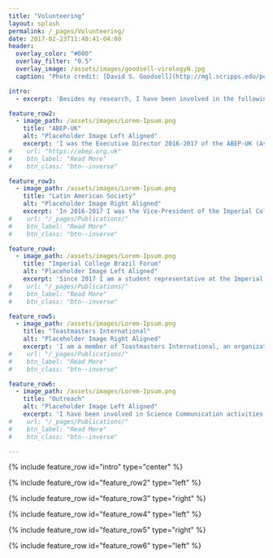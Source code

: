 ```yaml
---
title: "Volunteering"
layout: splash
permalink: /_pages/Volunteering/
date: 2017-02-23T11:48:41-04:00
header:
  overlay_color: "#000"
  overlay_filter: "0.5"
  overlay_image: /assets/images/goodsell-virologyN.jpg
  caption: "Photo credit: [David S. Goodsell](http://mgl.scripps.edu/people/goodsell/)"

intro: 
  - excerpt: 'Besides my research, I have been involved in the following volunteering activities.'

feature_row2:
  - image_path: /assets/images/Lorem-Ipsum.png
    title: "ABEP-UK"
    alt: "Placeholder Image Left Aligned"
    excerpt: 'I was the Executive Director 2016-2017 of the ABEP-UK (Association of Brazilian Postgraduate Students and Researchers in the United Kingdom), a volunteer-led organization acting nationwide in the UK since in 1980. Its mission is to represent and connect Brazilian Students and Researchers. At ABEP-UK I had a chance to represent its members in oficial occasions at embassies and academic institutions, and organized an International conference 2017.'
#    url: "https://abep.org.uk"
#    btn_label: "Read More"
#    btn_class: "btn--inverse"

feature_row3:
  - image_path: /assets/images/Lorem-Ipsum.png
    title: "Latin American Society"
    alt: "Placeholder Image Right Aligned"
    excerpt: 'In 2016-2017 I was the Vice-President of the Imperial College Latin American Society (Lat-Imperial), a student-led association of Latin Americans at Imperial. It acts as a liaison between students and the university, it plays an important role of networking students and academic staff, and promotes the Latin American Culture at Imperial. As a committee member I organized jointly with my collegues a series of social meetings, informal talks, and a symposium with leading Latin American researchers in the UK.'
#    url: "/_pages/Publications/"
#    btn_label: "Read More"
#    btn_class: "btn--inverse"

feature_row4:
  - image_path: /assets/images/Lorem-Ipsum.png
    title: "Imperial College Brazil Forum"
    alt: "Placeholder Image Left Aligned"
    excerpt: 'Since 2017 I am a student representative at the Imperial College Brazil Forum, a network of Brazilian Academics, Students and Alumni from Imperial College. It was founded in 2011, and since then has been fostering networking, colaborations and partnerships among Brazilian and international researchers interested on establishing connections with Brazil. As a student representative I have been organizing events of interest to students no only from Imperial, but other universities in London.'
#    url: "/_pages/Publications/"
#    btn_label: "Read More"
#    btn_class: "btn--inverse"

feature_row5:
  - image_path: /assets/images/Lorem-Ipsum.png
    title: "Toastmasters International"
    alt: "Placeholder Image Right Aligned"
    excerpt: 'I am a member of Toastmasters International, an organization that promotes public speaking training in a supportive learn-by-doing environment, where participants organize meetings and practice the speaking skills to become confident public speakers and strong leaders. Toastmasters is present all over the world, and their activities are run by volunteers from multiple ages, genders, nationalities and cultural backgrounds.'
#    url: "/_pages/Publications/"
#    btn_label: "Read More"
#    btn_class: "btn--inverse"

feature_row6:
  - image_path: /assets/images/Lorem-Ipsum.png
    title: "Outreach"
    alt: "Placeholder Image Left Aligned"
    excerpt: 'I have been involved in Science Communication activities both to kids and adults. As a volunteer at Native Scientists, the focus is to teach Science to kids from migrant communitiesto, in order to inspire ethnic minority pupils to pursue higher education. I also took part in informal sessions but as a speaker and regular participant at PubhD, an initiave that provides PhD students an opportunity to talk about their research in an informal atmosphere, for a diverse audience.'
#    url: "/_pages/Publications/"
#    btn_label: "Read More"
#    btn_class: "btn--inverse"

---
```


{% include feature_row id="intro" type="center" %}

{% include feature_row id="feature_row2" type="left" %}

{% include feature_row id="feature_row3" type="right" %}

{% include feature_row id="feature_row4" type="left" %}

{% include feature_row id="feature_row5" type="right" %}

{% include feature_row id="feature_row6" type="left" %}

